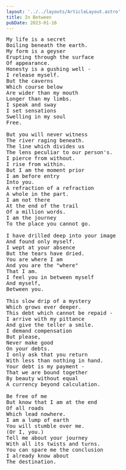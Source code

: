 ```yaml
---
layout: '../../layouts/ArticleLayout.astro'
title: In Between
pubDate: 2023-01-16
---
```


<pre>
My life is a secret
Boiling beneath the earth.
My form is a geyser
Erupting through the surface
Of appearance.
Honesty is a gushing well -
I release myself.
But the caverns
Which course below
Are wider than my mouth
Longer than my limbs.
I speak and sway
I set sensations
Swelling in my soul
Free.

But you will never witness
The river raging beneath.
The line which divides us
The lens peculiar to our person's.
I pierce from without.
I rise from within.
But I am the moment prior
I am before entry
Into you.
A refraction of a refraction
A whole in the part.
I am not there
At the end of the trail
Of a million words.
I am the journey
To the place you cannot go.

I have drilled deep into your image
And found only myself.
I wept at your absence
But the tears have dried.
You are where I am
And you are the "where"
That I am.
I feel you in between myself
And myself,
Between you.

This slow drip of a mystery
Which grows ever deeper.
This debt which cannot be repaid -
I arrive with my pittance
And give the teller a smile.
I demand compensation
But please,
Never make good
On your debts.
I only ask that you return
With less than nothing in hand.
Your debt is my payment -
That we are bound together
By beauty without equal
A currency beyond calculation.

Be free of me
But know that I am at the end
Of all roads
Which lead nowhere.
I am a lump of earth
You will stumble over me.
(Or I, you.)
Tell me about your journey
With all its twists and turns.
You can spare me the conclusion
I already know about
The destination.
</pre>

